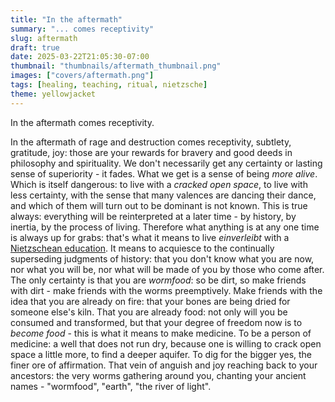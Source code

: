 ```yaml
---
title: "In the aftermath"
summary: "... comes receptivity"
slug: aftermath
draft: true
date: 2025-03-22T21:05:30-07:00
thumbnail: "thumbnails/aftermath_thumbnail.png"
images: ["covers/aftermath.png"]
tags: [healing, teaching, ritual, nietzsche]
theme: yellowjacket
---
```


In the aftermath comes receptivity.

In the aftermath of rage and destruction comes receptivity, subtlety, gratitude, joy: those are your rewards for bravery and good deeds in philosophy and spirituality. We don't necessarily get any certainty or lasting sense of superiority - it fades. What we get is a sense of being *more alive*. Which is itself dangerous: to live with a *cracked open space*, to live with less certainty, with the sense that many valences are dancing their dance, and which of them will turn out to be dominant is not known. This is true always: everything will be reinterpreted at a later time - by history, by inertia, by the process of living. Therefore what anything is at any one time is always up for grabs: that's what it means to live *einverleibt* with a [Nietzschean education](/posts/nietzschean-pedagogy/). It means to acquiesce to the continually superseding judgments of history: that you don't know what you are now, nor what you will be, nor what will be made of you by those who come after. The only certainty is that you are *wormfood*: so be dirt, so make friends with dirt - make friends with the worms preemptively. Make friends with the idea that you are already on fire: that your bones are being dried for someone else's kiln. That you are already food: not only will you be consumed and transformed, but that your degree of freedom now is to *become food* - this is what it means to make medicine. To be a person of medicine: a well that does not run dry, because one is willing to crack open space a little more, to find a deeper aquifer. To dig for the bigger yes, the finer ore of affirmation. That vein of anguish and joy reaching back to your ancestors: the very worms gathering around you, chanting your ancient names - "wormfood", "earth", "the river of light".
